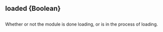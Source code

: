 ## loaded {Boolean} 

## 

Whether or not the module is done loading, or is in the process of
loading.